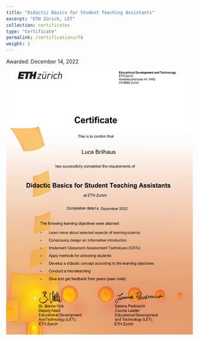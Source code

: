 ```yaml
---
title: "Didactic Basics for Student Teaching Assistants"
excerpt: "ETH Zürich, LET"
collection: certificates
type: "Certificate"
permalink: /certifications/TA
weight: 2
---
```

Awarded: December 14, 2022

![Illustration TA Certificate](/images/0.jpg)
